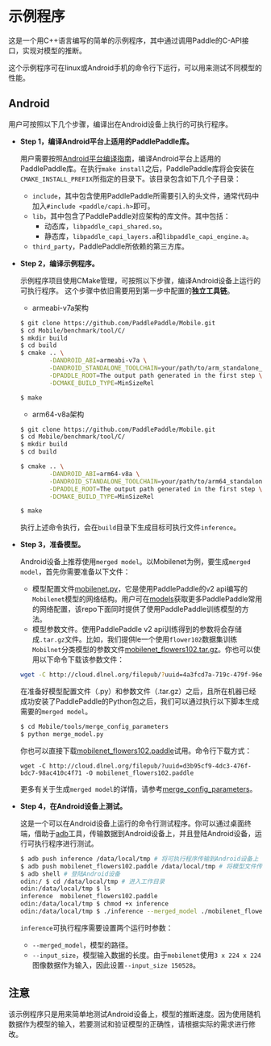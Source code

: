 # 示例程序

这是一个用C++语言编写的简单的示例程序，其中通过调用Paddle的C-API接口，实现对模型的推断。

这个示例程序可在linux或Android手机的命令行下运行，可以用来测试不同模型的性能。

## Android
用户可按照以下几个步骤，编译出在Android设备上执行的可执行程序。

- **Step 1，编译Android平台上适用的PaddlePaddle库。**

    用户需要按照[Android平台编译指南](https://github.com/PaddlePaddle/Paddle/blob/develop/doc/mobile/cross_compiling_for_android_cn.md)，编译Android平台上适用的PaddlePaddle库。在执行`make install`之后，PaddlePaddle库将会安装在`CMAKE_INSTALL_PREFIX`所指定的目录下。该目录包含如下几个子目录：
    - `include`，其中包含使用PaddlePaddle所需要引入的头文件，通常代码中加入`#include <paddle/capi.h>`即可。
    - `lib`，其中包含了PaddlePaddle对应架构的库文件。其中包括：
      - 动态库，`libpaddle_capi_shared.so`。
      - 静态库，`libpaddle_capi_layers.a`和`libpaddle_capi_engine.a`。
    - `third_party`，PaddlePaddle所依赖的第三方库。

- **Step 2，编译示例程序。**

    示例程序项目使用CMake管理，可按照以下步骤，编译Android设备上运行的可执行程序。
     这个步骤中依旧需要用到第一步中配置的**独立工具链**。

    - armeabi-v7a架构

    ```bash
    $ git clone https://github.com/PaddlePaddle/Mobile.git
    $ cd Mobile/benchmark/tool/C/
    $ mkdir build
    $ cd build
    $ cmake .. \
            -DANDROID_ABI=armeabi-v7a \
            -DANDROID_STANDALONE_TOOLCHAIN=your/path/to/arm_standalone_toolchain \
            -DPADDLE_ROOT=The output path generated in the first step \
            -DCMAKE_BUILD_TYPE=MinSizeRel

    $ make
    ```

    - arm64-v8a架构

    ```bash
    $ git clone https://github.com/PaddlePaddle/Mobile.git
    $ cd Mobile/benchmark/tool/C/
    $ mkdir build
    $ cd build

    $ cmake .. \
            -DANDROID_ABI=arm64-v8a \
            -DANDROID_STANDALONE_TOOLCHAIN=your/path/to/arm64_standalone_toolchain \
            -DPADDLE_ROOT=The output path generated in the first step \
            -DCMAKE_BUILD_TYPE=MinSizeRel

    $ make
    ```

    执行上述命令执行，会在`build`目录下生成目标可执行文件`inference`。

- **Step 3，准备模型。**

    Android设备上推荐使用`merged model`。以Mobilenet为例，要生成`merged model`，首先你需要准备以下文件：
    - 模型配置文件[mobilenet.py](https://github.com/PaddlePaddle/Mobile/blob/develop/models/mobilenet.py)，它是使用PaddlePaddle的v2 api编写的`Mobilenet`模型的网络结构。用户可在[models](https://github.com/PaddlePaddle/Mobile/tree/develop/models)获取更多PaddlePaddle常用的网络配置，该repo下面同时提供了使用PaddlePaddle训练模型的方法。
    - 模型参数文件。使用PaddlePaddle v2 api训练得到的参数将会存储成`.tar.gz`文件。比如，我们提供le一个使用`flower102`数据集训练`Mobilnet`分类模型的参数文件[mobilenet\_flowers102.tar.gz](http://cloud.dlnel.org/filepub/?uuid=4a3fcd7a-719c-479f-96e1-28a4c3f2195e)。你也可以使用以下命令下载该参数文件：

    ```bash
    wget -C http://cloud.dlnel.org/filepub/?uuid=4a3fcd7a-719c-479f-96e1-28a4c3f2195e -O mobilenet_flowers102.tar.gz
    ```

    在准备好模型配置文件（.py）和参数文件（.tar.gz）之后，且所在机器已经成功安装了PaddlePaddle的Python包之后，我们可以通过执行以下脚本生成需要的`merged model`。

    ```bash
    $ cd Mobile/tools/merge_config_parameters
    $ python merge_model.py
    ```

    你也可以直接下载[mobilenet\_flowers102.paddle](http://cloud.dlnel.org/filepub/?uuid=d3b95cf9-4dc3-476f-bdc7-98ac410c4f71)试用。命令行下载方式：

    ```
    wget -C http://cloud.dlnel.org/filepub/?uuid=d3b95cf9-4dc3-476f-bdc7-98ac410c4f71 -O mobilenet_flowers102.paddle
    ```

    更多有关于生成`merged model`的详情，请参考[merge\_config\_parameters](https://github.com/PaddlePaddle/Mobile/tree/develop/tools/merge_config_parameters)。

- **Step 4，在Android设备上测试。**

     这是一个可以在Android设备上运行的命令行测试程序。你可以通过桌面终端，借助于[adb](https://developer.android.google.cn/studio/command-line/adb.html?hl=zh-cn#Enabling)工具，传输数据到Android设备上，并且登陆Android设备，运行可执行程序进行测试。

    ```bash
    $ adb push inference /data/local/tmp # 将可执行程序传输到Android设备上
    $ adb push mobilenet_flowers102.paddle /data/local/tmp # 将模型文件传输到Android设备上
    $ adb shell # 登陆Android设备
    odin:/ $ cd /data/local/tmp # 进入工作目录
    odin:/data/local/tmp $ ls
    inference  mobilenet_flowers102.paddle
    odin:/data/local/tmp $ chmod +x inference
    odin:/data/local/tmp $ ./inference --merged_model ./mobilenet_flowers102.paddle --input_size 150528 # 执行测试程序
    ```

    `inference`可执行程序需要设置两个运行时参数：
    - `--merged_model`，模型的路径。
    - `--input_size`，模型输入数据的长度。由于`mobilenet`使用`3 x 224 x 224`图像数据作为输入，因此设置`--input_size 150528`。

## 注意

该示例程序只是用来简单地测试Android设备上，模型的推断速度。因为使用随机数据作为模型的输入，若要测试和验证模型的正确性，请根据实际的需求进行修改。
